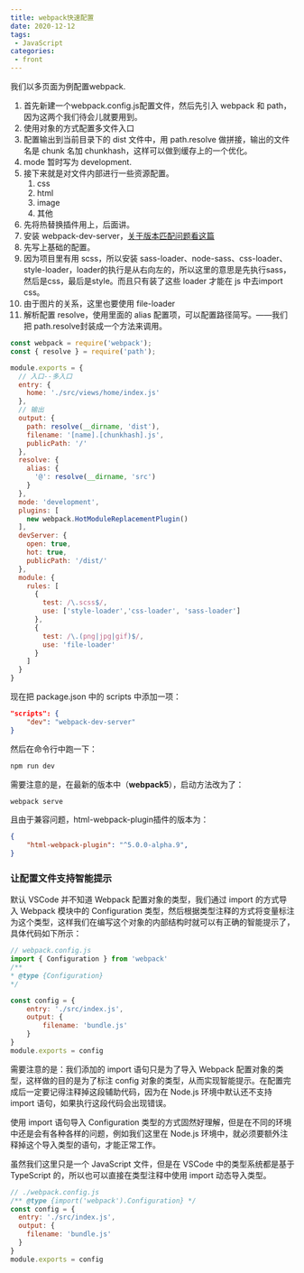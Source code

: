 ```yaml
---
title: webpack快速配置
date: 2020-12-12
tags:
 - JavaScript
categories:
 - front
---
```


我们以多页面为例配置webpack.

1. 首先新建一个webpack.config.js配置文件，然后先引入 webpack 和 path，因为这两个我们待会儿就要用到。
2. 使用对象的方式配置多文件入口
3. 配置输出到当前目录下的 dist 文件中，用 path.resolve 做拼接，输出的文件名是 chunk 名加 chunkhash，这样可以做到缓存上的一个优化。
4. mode 暂时写为 development.
5. 接下来就是对文件内部进行一些资源配置。
   1. css
   2. html
   3. image
   4. 其他
6. 先将热替换插件用上，后面讲。
7. 安装 webpack-dev-server，[关于版本匹配问题看这篇](./webpack与dev)
8. 先写上基础的配置。
9. 因为项目里有用 scss，所以安装 sass-loader、node-sass、css-loader、style-loader，loader的执行是从右向左的，所以这里的意思是先执行sass，然后是css，最后是style。而且只有装了这些 loader 才能在 js 中去import css。
10. 由于图片的关系，这里也要使用 file-loader
11. 解析配置 resolve，使用里面的 alias 配置项，可以配置路径简写。——我们把 path.resolve封装成一个方法来调用。

```javascript
const webpack = require('webpack');
const { resolve } = require('path');

module.exports = {
  // 入口--多入口
  entry: {
    home: './src/views/home/index.js'
  },
  // 输出
  output: {
    path: resolve(__dirname, 'dist'),
    filename: '[name].[chunkhash].js',
    publicPath: '/'
  },
  resolve: {
    alias: {
      '@': resolve(__dirname, 'src')
    }
  },
  mode: 'development',
  plugins: [
    new webpack.HotModuleReplacementPlugin()
  ],
  devServer: {
    open: true,
    hot: true,
    publicPath: '/dist/'
  },
  module: {
    rules: [
      {
        test: /\.scss$/,
        use: ['style-loader','css-loader', 'sass-loader']
      },
      {
        test: /\.(png|jpg|gif)$/,
        use: 'file-loader'
      }
    ]
  }
}
```

现在把 package.json 中的 scripts 中添加一项：

```json
"scripts": {
    "dev": "webpack-dev-server"
}
```

然后在命令行中跑一下：

```sh
npm run dev
```

需要注意的是，在最新的版本中（**webpack5**），启动方法改为了：

```javascript
webpack serve
```

且由于兼容问题，html-webpack-plugin插件的版本为：

```json
{
    "html-webpack-plugin": "^5.0.0-alpha.9",
}
```

### 让配置文件支持智能提示

默认 VSCode 并不知道 Webpack 配置对象的类型，我们通过 import 的方式导入 Webpack 模块中的 Configuration 类型，然后根据类型注释的方式将变量标注为这个类型，这样我们在编写这个对象的内部结构时就可以有正确的智能提示了，具体代码如下所示：

```javascript
// webpack.config.js
import { Configuration } from 'webpack'
/**
* @type {Configuration}
*/

const config = {
	entry: './src/index.js',
    output: {
        filename: 'bundle.js'
    }
}
module.exports = config
```

需要注意的是：我们添加的 import 语句只是为了导入 Webpack 配置对象的类型，这样做的目的是为了标注 config 对象的类型，从而实现智能提示。在配置完成后一定要记得注释掉这段辅助代码，因为在 Node.js 环境中默认还不支持 import 语句，如果执行这段代码会出现错误。

使用 import 语句导入 Configuration 类型的方式固然好理解，但是在不同的环境中还是会有各种各样的问题，例如我们这里在 Node.js 环境中，就必须要额外注释掉这个导入类型的语句，才能正常工作。

虽然我们这里只是一个 JavaScript 文件，但是在 VSCode 中的类型系统都是基于 TypeScript 的，所以也可以直接在类型注释中使用 import 动态导入类型。

```javascript
// ./webpack.config.js
/** @type {import('webpack').Configuration} */
const config = {
  entry: './src/index.js',
  output: {
    filename: 'bundle.js'
  }
}
module.exports = config
```

